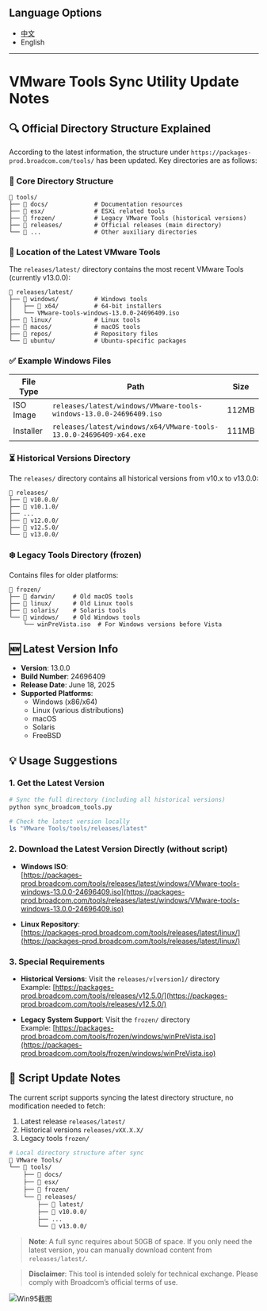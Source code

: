 ## Language Options

- [中文](README_CN.md)
- English

---

# VMware Tools Sync Utility Update Notes

## 🔍 Official Directory Structure Explained

According to the latest information, the structure under `https://packages-prod.broadcom.com/tools/` has been updated. Key directories are as follows:

### 📂 Core Directory Structure
```
📁 tools/
├── 📁 docs/             # Documentation resources
├── 📁 esx/              # ESXi related tools
├── 📁 frozen/           # Legacy VMware Tools (historical versions)
├── 📁 releases/         # Official releases (main directory)
└── 📁 ...               # Other auxiliary directories
```

### 🚀 Location of the Latest VMware Tools
The `releases/latest/` directory contains the most recent VMware Tools (currently v13.0.0):

```
📁 releases/latest/
├── 📁 windows/          # Windows tools
│   ├── 📁 x64/          # 64-bit installers
│   └── VMware-tools-windows-13.0.0-24696409.iso
├── 📁 linux/            # Linux tools
├── 📁 macos/            # macOS tools
├── 📁 repos/            # Repository files
└── 📁 ubuntu/           # Ubuntu-specific packages
```

### ✅ Example Windows Files
| File Type | Path | Size |
|-----------|------|------|
| ISO Image | `releases/latest/windows/VMware-tools-windows-13.0.0-24696409.iso` | 112MB |
| Installer | `releases/latest/windows/x64/VMware-tools-13.0.0-24696409-x64.exe` | 111MB |

### ⏳ Historical Versions Directory
The `releases/` directory contains all historical versions from v10.x to v13.0.0:
```
📁 releases/
├── 📁 v10.0.0/
├── 📁 v10.1.0/
├── ...
├── 📁 v12.0.0/
├── 📁 v12.5.0/
└── 📁 v13.0.0/
```

### ❄️ Legacy Tools Directory (frozen)
Contains files for older platforms:
```
📁 frozen/
├── 📁 darwin/     # Old macOS tools
├── 📁 linux/      # Old Linux tools
├── 📁 solaris/    # Solaris tools
└── 📁 windows/    # Old Windows tools
    └── winPreVista.iso  # For Windows versions before Vista
```

## 🆕 Latest Version Info
- **Version**: 13.0.0
- **Build Number**: 24696409
- **Release Date**: June 18, 2025
- **Supported Platforms**: 
  - Windows (x86/x64)
  - Linux (various distributions)
  - macOS
  - Solaris
  - FreeBSD

## 💡 Usage Suggestions

### 1. Get the Latest Version
```bash
# Sync the full directory (including all historical versions)
python sync_broadcom_tools.py

# Check the latest version locally
ls "VMware Tools/tools/releases/latest"
```

### 2. Download the Latest Version Directly (without script)
- **Windows ISO**:  
  [https://packages-prod.broadcom.com/tools/releases/latest/windows/VMware-tools-windows-13.0.0-24696409.iso](https://packages-prod.broadcom.com/tools/releases/latest/windows/VMware-tools-windows-13.0.0-24696409.iso)

- **Linux Repository**:  
  [https://packages-prod.broadcom.com/tools/releases/latest/linux/](https://packages-prod.broadcom.com/tools/releases/latest/linux/)

### 3. Special Requirements
- **Historical Versions**: Visit the `releases/v[version]/` directory  
  Example: [https://packages-prod.broadcom.com/tools/releases/v12.5.0/](https://packages-prod.broadcom.com/tools/releases/v12.5.0/)

- **Legacy System Support**: Visit the `frozen/` directory  
  Example: [https://packages-prod.broadcom.com/tools/frozen/windows/winPreVista.iso](https://packages-prod.broadcom.com/tools/frozen/windows/winPreVista.iso)

## 🔄 Script Update Notes
The current script supports syncing the latest directory structure, no modification needed to fetch:
1. Latest release `releases/latest/`
2. Historical versions `releases/vXX.X.X/`
3. Legacy tools `frozen/`

```bash
# Local directory structure after sync
📁 VMware Tools/
└── 📁 tools/
    ├── 📁 docs/
    ├── 📁 esx/
    ├── 📁 frozen/
    └── 📁 releases/
        ├── 📁 latest/
        ├── 📁 v10.0.0/
        ├── ...
        └── 📁 v13.0.0/
```

> **Note**: A full sync requires about 50GB of space. If you only need the latest version, you can manually download content from `releases/latest/`.

> **Disclaimer**: This tool is intended solely for technical exchange. Please comply with Broadcom’s official terms of use.

![Win95截图](https://cdn-dynmedia-1.microsoft.com/is/image/microsoftcorp/WIP_win95_1280x720?scl=1&fmt=png-alpha)


